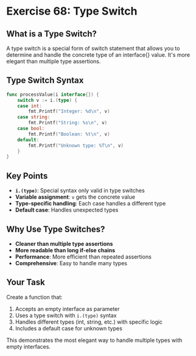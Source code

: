 # Exercise 68: Type Switch

## What is a Type Switch?

A type switch is a special form of switch statement that allows you to determine and handle the concrete type of an interface{} value. It's more elegant than multiple type assertions.

## Type Switch Syntax

```go
func processValue(i interface{}) {
    switch v := i.(type) {
    case int:
        fmt.Printf("Integer: %d\n", v)
    case string:
        fmt.Printf("String: %s\n", v)
    case bool:
        fmt.Printf("Boolean: %t\n", v)
    default:
        fmt.Printf("Unknown type: %T\n", v)
    }
}
```

## Key Points

- **`i.(type)`**: Special syntax only valid in type switches
- **Variable assignment**: `v` gets the concrete value
- **Type-specific handling**: Each case handles a different type
- **Default case**: Handles unexpected types

## Why Use Type Switches?

- **Cleaner than multiple type assertions**
- **More readable than long if-else chains**
- **Performance**: More efficient than repeated assertions
- **Comprehensive**: Easy to handle many types

## Your Task

Create a function that:
1. Accepts an empty interface as parameter
2. Uses a type switch with `i.(type)` syntax
3. Handles different types (int, string, etc.) with specific logic
4. Includes a default case for unknown types

This demonstrates the most elegant way to handle multiple types with empty interfaces.